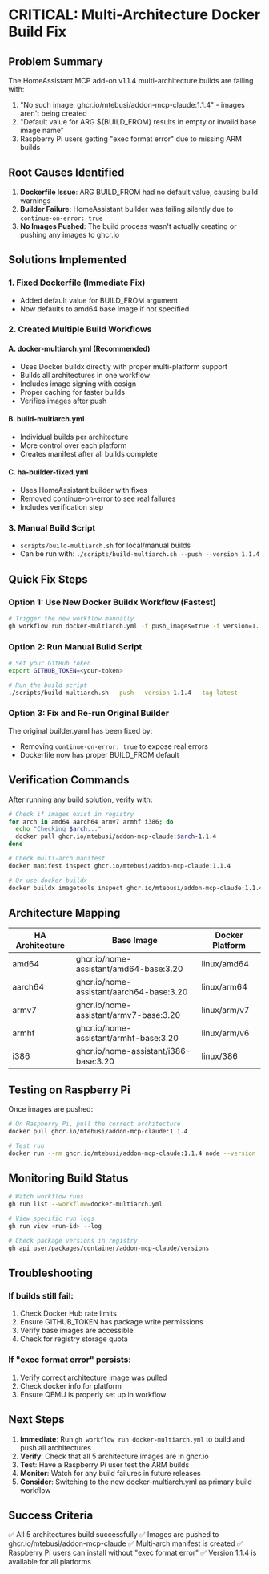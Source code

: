 # CRITICAL: Multi-Architecture Docker Build Fix

## Problem Summary
The HomeAssistant MCP add-on v1.1.4 multi-architecture builds are failing with:
1. "No such image: ghcr.io/mtebusi/addon-mcp-claude:1.1.4" - images aren't being created
2. "Default value for ARG ${BUILD_FROM} results in empty or invalid base image name"
3. Raspberry Pi users getting "exec format error" due to missing ARM builds

## Root Causes Identified
1. **Dockerfile Issue**: ARG BUILD_FROM had no default value, causing build warnings
2. **Builder Failure**: HomeAssistant builder was failing silently due to `continue-on-error: true`
3. **No Images Pushed**: The build process wasn't actually creating or pushing any images to ghcr.io

## Solutions Implemented

### 1. Fixed Dockerfile (Immediate Fix)
- Added default value for BUILD_FROM argument
- Now defaults to amd64 base image if not specified

### 2. Created Multiple Build Workflows

#### A. docker-multiarch.yml (Recommended)
- Uses Docker buildx directly with proper multi-platform support
- Builds all architectures in one workflow
- Includes image signing with cosign
- Proper caching for faster builds
- Verifies images after push

#### B. build-multiarch.yml
- Individual builds per architecture
- More control over each platform
- Creates manifest after all builds complete

#### C. ha-builder-fixed.yml  
- Uses HomeAssistant builder with fixes
- Removed continue-on-error to see real failures
- Includes verification step

### 3. Manual Build Script
- `scripts/build-multiarch.sh` for local/manual builds
- Can be run with: `./scripts/build-multiarch.sh --push --version 1.1.4`

## Quick Fix Steps

### Option 1: Use New Docker Buildx Workflow (Fastest)
```bash
# Trigger the new workflow manually
gh workflow run docker-multiarch.yml -f push_images=true -f version=1.1.4
```

### Option 2: Run Manual Build Script
```bash
# Set your GitHub token
export GITHUB_TOKEN=<your-token>

# Run the build script
./scripts/build-multiarch.sh --push --version 1.1.4 --tag-latest
```

### Option 3: Fix and Re-run Original Builder
The original builder.yaml has been fixed by:
- Removing `continue-on-error: true` to expose real errors
- Dockerfile now has proper BUILD_FROM default

## Verification Commands

After running any build solution, verify with:

```bash
# Check if images exist in registry
for arch in amd64 aarch64 armv7 armhf i386; do
  echo "Checking $arch..."
  docker pull ghcr.io/mtebusi/addon-mcp-claude:$arch-1.1.4
done

# Check multi-arch manifest
docker manifest inspect ghcr.io/mtebusi/addon-mcp-claude:1.1.4

# Or use docker buildx
docker buildx imagetools inspect ghcr.io/mtebusi/addon-mcp-claude:1.1.4
```

## Architecture Mapping

| HA Architecture | Base Image | Docker Platform |
|----------------|------------|-----------------|
| amd64 | ghcr.io/home-assistant/amd64-base:3.20 | linux/amd64 |
| aarch64 | ghcr.io/home-assistant/aarch64-base:3.20 | linux/arm64 |
| armv7 | ghcr.io/home-assistant/armv7-base:3.20 | linux/arm/v7 |
| armhf | ghcr.io/home-assistant/armhf-base:3.20 | linux/arm/v6 |
| i386 | ghcr.io/home-assistant/i386-base:3.20 | linux/386 |

## Testing on Raspberry Pi

Once images are pushed:

```bash
# On Raspberry Pi, pull the correct architecture
docker pull ghcr.io/mtebusi/addon-mcp-claude:1.1.4

# Test run
docker run --rm ghcr.io/mtebusi/addon-mcp-claude:1.1.4 node --version
```

## Monitoring Build Status

```bash
# Watch workflow runs
gh run list --workflow=docker-multiarch.yml

# View specific run logs
gh run view <run-id> --log

# Check package versions in registry
gh api user/packages/container/addon-mcp-claude/versions
```

## Troubleshooting

### If builds still fail:
1. Check Docker Hub rate limits
2. Ensure GITHUB_TOKEN has package write permissions
3. Verify base images are accessible
4. Check for registry storage quota

### If "exec format error" persists:
1. Verify correct architecture image was pulled
2. Check docker info for platform
3. Ensure QEMU is properly set up in workflow

## Next Steps

1. **Immediate**: Run `gh workflow run docker-multiarch.yml` to build and push all architectures
2. **Verify**: Check that all 5 architecture images are in ghcr.io
3. **Test**: Have a Raspberry Pi user test the ARM builds
4. **Monitor**: Watch for any build failures in future releases
5. **Consider**: Switching to the new docker-multiarch.yml as primary build workflow

## Success Criteria

✅ All 5 architectures build successfully
✅ Images are pushed to ghcr.io/mtebusi/addon-mcp-claude
✅ Multi-arch manifest is created
✅ Raspberry Pi users can install without "exec format error"
✅ Version 1.1.4 is available for all platforms